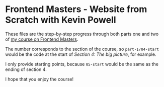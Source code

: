 # Frontend Masters - Website from Scratch with Kevin Powell

These files are the step-by-step progress through both parts one and two of [my course on Frontend Masters](https://frontendmasters.com/workshops/build-a-website/).

The number corresponds to the section of the course, so `part-1/04-start` would be the code at the start of _Section 4: The big picture_, for example.

I only provide starting points, because `05-start` would be the same as the ending of section 4.

I hope that you enjoy the course!

